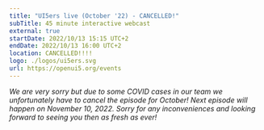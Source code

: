 ```yaml
---
title: "UI5ers live (October '22) - CANCELLED!"
subTitle: 45 minute interactive webcast
external: true
startDate: 2022/10/13 15:15 UTC+2
endDate: 2022/10/13 16:00 UTC+2
location: CANCELLED!!!!
logo: ./logos/ui5ers.svg
url: https://openui5.org/events
---
```

*We are very sorry but due to some COVID cases in our team we unfortunately have to cancel the episode for October! Next episode will happen on November 10, 2022. Sorry for any inconveniences and looking forward to seeing you then as fresh as ever!*

